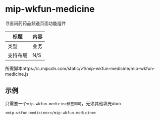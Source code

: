 # mip-wkfun-medicine

寻医问药药品频道页面功能组件

标题|内容
----|----
类型|业务
支持布局| N/S
所需脚本https://c.mipcdn.com/static/v1/mip-wkfun-medicine/mip-wkfun-medicine.js

## 示例

只需要一个`mip-wkfun-medicine标签即可`，无须其他填充dom

```
<mip-wkfun-medicine></mip-wkfun-medicine>
```